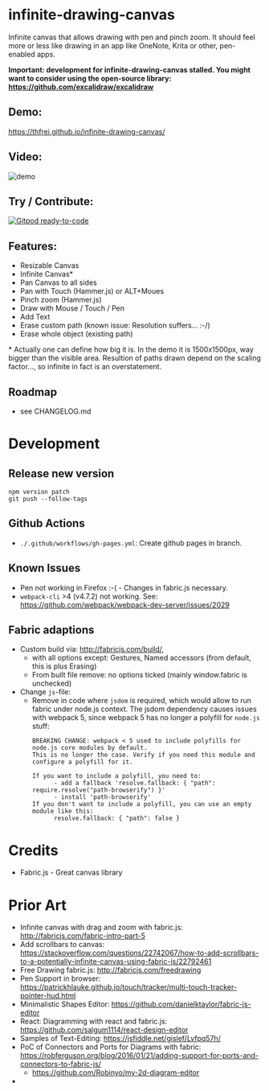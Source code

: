 
# infinite-drawing-canvas

Infinite canvas that allows drawing with pen and pinch zoom. It should feel more or less like drawing in an app like OneNote, Krita or other, pen-enabled apps.

**Important: development for infinite-drawing-canvas stalled. You might want to consider using the open-source library: https://github.com/excalidraw/excalidraw**

## Demo: 

https://thfrei.github.io/infinite-drawing-canvas/

## Video:

![demo](doc/idc-demo-2.gif)

## Try / Contribute:

[![Gitpod ready-to-code](https://img.shields.io/badge/Gitpod-ready--to--code-blue?logo=gitpod)](https://gitpod.io/#https://github.com/thfrei/infinite-drawing-canvas)

## Features:

* Resizable Canvas
* Infinite Canvas*
* Pan Canvas to all sides
* Pan with Touch (Hammer.js) or ALT+Moues
* Pinch zoom (Hammer.js)
* Draw with Mouse / Touch / Pen
* Add Text
* Erase custom path (known issue: Resolution suffers... :-/)
* Erase whole object (existing path)

\* Actually one can define how big it is. In the demo it is 1500x1500px, way bigger than the visible area. Resultion of paths drawn depend on the scaling factor..., so infinite in fact is an overstatement.

## Roadmap

* see CHANGELOG.md

# Development

## Release new version

```
npm version patch
git push --follow-tags
```

## Github Actions

* `./.github/workflows/gh-pages.yml`: Create github pages in branch.

## Known Issues

* Pen not working in Firefox :-( - Changes in fabric.js necessary.
* `webpack-cli` >4 (v4.7.2) not working. See: https://github.com/webpack/webpack-dev-server/issues/2029 

## Fabric adaptions

* Custom build via: http://fabricjs.com/build/, 
  * with all options except: Gestures, Named accessors (from default, this is plus Erasing)
  * From built file remove: no options ticked (mainly window.fabric is unchecked)
* Change `js`-file:
  * Remove in code where `jsdom` is required, which would allow to run fabric under node.js context. The jsdom dependency causes issues with webpack 5, since webpack 5 has no longer a polyfill for `node.js` stuff:
    ```
    BREAKING CHANGE: webpack < 5 used to include polyfills for node.js core modules by default.
    This is no longer the case. Verify if you need this module and configure a polyfill for it.

    If you want to include a polyfill, you need to:
          - add a fallback 'resolve.fallback: { "path": require.resolve("path-browserify") }'
          - install 'path-browserify'
    If you don't want to include a polyfill, you can use an empty module like this:
          resolve.fallback: { "path": false }
    ```

# Credits

* Fabric.js - Great canvas library

# Prior Art

* Infinite canvas with drag and zoom with fabric.js: http://fabricjs.com/fabric-intro-part-5
* Add scrollbars to canvas: https://stackoverflow.com/questions/22742067/how-to-add-scrollbars-to-a-potentially-infinite-canvas-using-fabric-js/22792461
* Free Drawing fabric.js: http://fabricjs.com/freedrawing
* Pen Support in browser: https://patrickhlauke.github.io/touch/tracker/multi-touch-tracker-pointer-hud.html
* Minimalistic Shapes Editor: https://github.com/danielktaylor/fabric-js-editor
* React: Diagramming with react and fabric.js: https://github.com/salgum1114/react-design-editor
* Samples of Text-Editing: https://jsfiddle.net/gislef/Lvfpq57h/
* PoC of Connectors and Ports for Diagrams with fabric: https://robferguson.org/blog/2016/01/21/adding-support-for-ports-and-connectors-to-fabric-js/
  * https://github.com/Robinyo/my-2d-diagram-editor
* 
